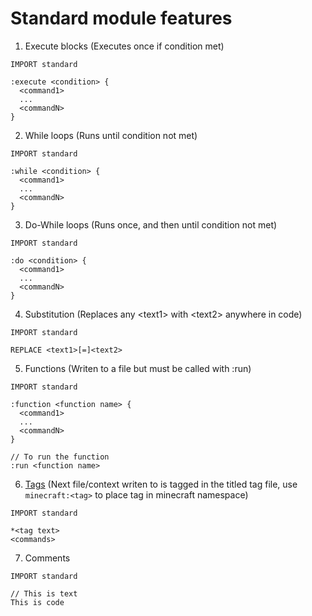 # Standard module features
1. Execute blocks (Executes once if condition met)
```
IMPORT standard

:execute <condition> {
  <command1>
  ...
  <commandN>
}
```
2. While loops (Runs until condition not met)
```
IMPORT standard

:while <condition> {
  <command1>
  ...
  <commandN>
}
```
3. Do-While loops (Runs once, and then until condition not met)
```
IMPORT standard

:do <condition> {
  <command1>
  ...
  <commandN>
}
```
4. Substitution (Replaces any \<text1> with \<text2> anywhere in code)
```
IMPORT standard

REPLACE <text1>[=]<text2>
```
5. Functions (Writen to a file but must be called with :run)
```
IMPORT standard

:function <function name> {
  <command1>
  ...
  <commandN>
}

// To run the function
:run <function name>
```
6. [Tags](https://minecraft.gamepedia.com/Tag#Function_Tags) (Next file/context writen to is tagged in the titled tag file, use `minecraft:<tag>` to place tag in minecraft namespace)
```
IMPORT standard

*<tag text>
<commands>
```
7. Comments
```
IMPORT standard

// This is text
This is code
```
